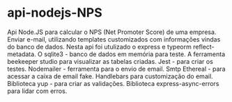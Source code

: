 # api-nodejs-NPS

Api Node.JS para calcular o NPS (Net Promoter Score) de uma empresa. 
Enviar e-mail, utilizando templates customizados com informações vindas do banco de dados.
Nesta api foi utulizado o express e typeorm reflect-metadata.
O sqlite3 - banco de dados em memória para teste.
A ferramenta beekeeper studio para visualizar as tabelas criadas.
Jest - para criar os testes.
Nodemailer - ferramenta para o envio de email.
Smtp Ethereal - para acessar a caixa de email fake.
Handlebars para customização do email.
Biblioteca yup - para criar as validações.
Biblioteca express-async-errors para lidar com erros.

